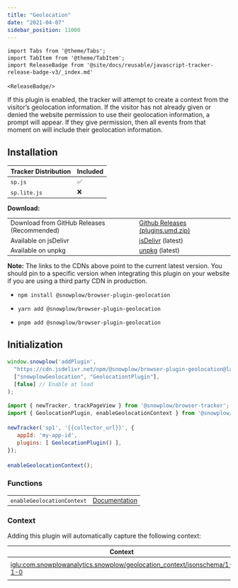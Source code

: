 ```yaml
---
title: "Geolocation"
date: "2021-04-07"
sidebar_position: 11000
---
```


```mdx-code-block
import Tabs from '@theme/Tabs';
import TabItem from '@theme/TabItem';
import ReleaseBadge from '@site/docs/reusable/javascript-tracker-release-badge-v3/_index.md'

<ReleaseBadge/>
```

If this plugin is enabled, the tracker will attempt to create a context from the visitor’s geolocation information. If the visitor has not already given or denied the website permission to use their geolocation information, a prompt will appear. If they give permission, then all events from that moment on will include their geolocation information.

## Installation

<Tabs groupId="platform" queryString>
  <TabItem value="js" label="JavaScript (tag)" default>

| Tracker Distribution | Included |
|----------------------|----------|
| `sp.js`              | ✅        |
| `sp.lite.js`         | ❌        |

**Download:**

<table class="has-fixed-layout"><tbody><tr><td>Download from GitHub Releases (Recommended)</td><td><a href="https://github.com/snowplow/snowplow-javascript-tracker/releases" target="_blank" rel="noreferrer noopener">Github Releases (plugins.umd.zip)</a></td></tr><tr><td>Available on jsDelivr</td><td><a href="https://cdn.jsdelivr.net/npm/@snowplow/browser-plugin-geolocation@latest/dist/index.umd.min.js" target="_blank" rel="noreferrer noopener">jsDeliv</a><a href="https://cdn.jsdelivr.net/npm/@snowplow/browser-plugin-consent@latest/dist/index.umd.min.js" target="_blank" rel="noreferrer noopener">r</a> (latest)</td></tr><tr><td>Available on unpkg</td><td><a href="https://unpkg.com/@snowplow/browser-plugin-geolocation@latest/dist/index.umd.min.js" target="_blank" rel="noreferrer noopener">unpkg</a> (latest)</td></tr></tbody></table>

**Note:** The links to the CDNs above point to the current latest version. You should pin to a specific version when integrating this plugin on your website if you are using a third party CDN in production.

  </TabItem>
  <TabItem value="browser" label="Browser (npm)">

- `npm install @snowplow/browser-plugin-geolocation`
- `yarn add @snowplow/browser-plugin-geolocation`
- `pnpm add @snowplow/browser-plugin-geolocation` 


  </TabItem>
</Tabs>

## Initialization

<Tabs groupId="platform" queryString>
  <TabItem value="js" label="JavaScript (tag)" default>

```javascript
window.snowplow('addPlugin', 
  "https://cdn.jsdelivr.net/npm/@snowplow/browser-plugin-geolocation@latest/dist/index.umd.min.js",
  ["snowplowGeolocation", "GeolocationtPlugin"],
  [false] // Enable at load
);
```

  </TabItem>
  <TabItem value="browser" label="Browser (npm)">

```javascript
import { newTracker, trackPageView } from '@snowplow/browser-tracker';
import { GeolocationPlugin, enableGeolocationContext } from '@snowplow/browser-plugin-geolocation';

newTracker('sp1', '{{collector_url}}', { 
   appId: 'my-app-id', 
   plugins: [ GeolocationPlugin() ],
});

enableGeolocationContext();
```

  </TabItem>
</Tabs>

### Functions

<table class="has-fixed-layout"><tbody><tr><td><code>enableGeolocationContext</code></td><td><a href="/docs/collecting-data/collecting-from-own-applications/javascript-trackers/web-tracker/tracker-setup/initialization-options/#enablegeolocationcontext">Documentation</a></td></tr></tbody></table>

### Context

Adding this plugin will automatically capture the following context:

| Context                                                                                                                                                                                                       | Example                                           |
|---------------------------------------------------------------------------------------------------------------------------------------------------------------------------------------------------------------|---------------------------------------------------|
| [iglu:com.snowplowanalytics.snowplow/geolocation_context/jsonschema/1-1-0](https://github.com/snowplow/iglu-central/blob/master/schemas/com.snowplowanalytics.snowplow/geolocation_context/jsonschema/1-1-0) | ![](images/Screenshot-2021-03-30-at-22.25.13.png) |
